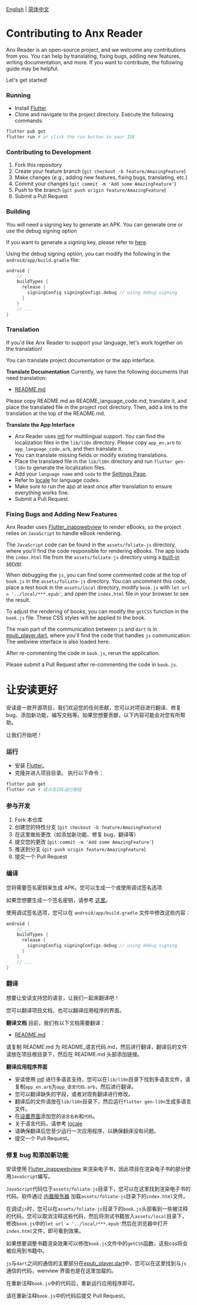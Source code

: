 [English](#Contributing-to-Anx-Reader) | [简体中文](#让安读更好)

# Contributing to Anx Reader

Anx Reader is an open-source project, and we welcome any contributions from you. You can help by translating, fixing bugs, adding new features, writing documentation, and more. If you want to contribute, the following guide may be helpful.

Let's get started!

### Running
- Install [Flutter](https://flutter.dev).
- Clone and navigate to the project directory.
Execute the following commands:
```bash
flutter pub get
flutter run # or click the run button in your IDE
```

### Contributing to Development
1. Fork this repository
2. Create your feature branch (`git checkout -b feature/AmazingFeature`)
3. Make changes (e.g., adding new features, fixing bugs, translating, etc.)
4. Commit your changes (`git commit -m 'Add some AmazingFeature'`)
5. Push to the branch (`git push origin feature/AmazingFeature`)
6. Submit a Pull Request

### Building
You will need a signing key to generate an APK. You can generate one or use the debug signing option

If you want to generate a signing key, please refer to [here](https://developer.android.com/studio/publish/app-signing).

Using the debug signing option, you can modify the following in the `android/app/build.gradle` file:

```gradle
android {
    // ...
    buildTypes {
      release {
        signingConfig signingConfigs.debug // using debug signing
      }
    }
    // ...
}
```


### Translation
If you'd like Anx Reader to support your language, let's work together on the translation!

You can translate project documentation or the app interface.

**Translate Documentation**
Currently, we have the following documents that need translation:
- [README.md](README.md)

Please copy README.md as README_language_code.md, translate it, and place the translated file in the project root directory. Then, add a link to the translation at the top of the README.md.

**Translate the App Interface**
- Anx Reader uses [intl](https://pub.dev/packages/intl) for multilingual support. You can find the localization files in the `lib/l10n` directory. Please copy `app_en.arb` to `app_language_code.arb`, and then translate it.
- You can translate missing fields or modify existing translations.
- Place the translated file in the `lib/l10n` directory and run `flutter gen-l10n` to generate the localization files.
- Add your `language name` and `code` to the [Settings Page](lib/page/settings_page/appearance.dart#L83).
- Refer to [locale](https://saimana.com/list-of-country-locale-code/) for language codes.
- Make sure to run the app at least once after translation to ensure everything works fine.
- Submit a Pull Request.

### Fixing Bugs and Adding New Features
Anx Reader uses [Flutter_inappwebview](https://pub.dev/packages/flutter_inappwebview) to render eBooks, so the project relies on `JavaScript` to handle eBook rendering.

The `JavaScript` code can be found in the `assets/foliate-js` directory, where you'll find the code responsible for rendering eBooks. The app loads the `index.html` file from the `assets/foliate-js` directory using a [built-in server](lib/service/book_player/book_player_server.dart).

When debugging the `js`, you can find some commented code at the top of `book.js` in the `assets/foliate-js` directory. You can uncomment this code, place a test book in the `assets/local` directory, modify `book.js` with `let url = '../local/***.epub'`, and open the `index.html` file in your browser to see the result.

To adjust the rendering of books, you can modify the `getCSS` function in the `book.js` file. These CSS styles will be applied to the book.

The main part of the communication between `js` and `dart` is in [epub_player.dart](lib/page/book_player/epub_player.dart), where you'll find the code that handles `js` communication. The webview interface is also loaded here.

After re-commenting the code in `book.js`, rerun the application.

Please submit a Pull Request after re-commenting the code in `book.js`.

# 让安读更好
安读是一款开源项目，我们欢迎您的任何贡献，您可以对项目进行翻译、修复 bug、添加新功能，编写文档等。如果您想要贡献，以下内容可能会对您有所帮助。

让我们开始吧！

### 运行
- 安装 [Flutter](https://flutter.dev)。
- 克隆并进入项目目录。
执行以下命令：
```bash
flutter pub get
flutter run # 或点击IDE运行按钮
```


### 参与开发
1. Fork 本仓库
2. 创建您的特性分支 (`git checkout -b feature/AmazingFeature`)
3. 在这里做些更改（如添加新功能、修复 bug、翻译等）
4. 提交您的更改 (`git commit -m 'Add some AmazingFeature'`)
5. 推送到分支 (`git push origin feature/AmazingFeature`)
6. 提交一个 Pull Request

### 编译
您将需要签名密钥来生成 APK。您可以生成一个或使用调试签名选项

如果您想要生成一个签名密钥，请参考 [这里](https://developer.android.com/studio/publish/app-signing)。

使用调试签名选项，您可以在 `android/app/build.gradle` 文件中修改这些内容：

```gradle
android {
    // ...
    buildTypes {
      release {
        signingConfig signingConfigs.debug // using debug signing
      }
    }
    // ...
}
```

### 翻译
想要让安读支持您的语言，让我们一起来翻译吧！

您可以翻译项目文档，也可以翻译应用程序的界面。

**翻译文档**
目前，我们有以下文档需要翻译：
- [README.md](README.md)

请复制 README.md 为 README_语言代码.md，然后进行翻译，翻译后的文件请放在项目根目录下，然后在 README.md 头部添加链接。

**翻译应用程序界面**
- 安读使用 [intl](https://pub.dev/packages/intl) 进行多语言支持，您可以在`lib/l10n`目录下找到多语言文件，请复制`app_en.arb`为`app_语言代码.arb`，然后进行翻译。
- 您可以翻译缺失的字段，或者对现有翻译进行修改。
- 翻译后的文件请放在`lib/l10n`目录下，然后运行`flutter gen-l10n`生成多语言文件。
- 在[设置界面](lib/page/settings_page/appearance.dart#L83)添加您的`语言名称`和`代码`。
- 关于语言代码，请参考 [locale](https://saimana.com/list-of-country-locale-code/)
- 请确保翻译后您至少运行一次应用程序，以确保翻译没有问题。
- 提交一个 Pull Request。

### 修复 bug 和添加新功能
安读使用 [Flutter_inappwebview](https://pub.dev/packages/flutter_inappwebview) 来渲染电子书，因此项目在渲染电子书的部分使用`JavaScript`编写。

`JavaScript`代码位于`assets/foliate-js`目录下，您可以在这里找到渲染电子书的代码。软件通过 [内置服务器](lib/service/book_player/book_player_server.dart) 加载`assets/foliate-js`目录下的`index.html`文件。

在调试`js`时，您可以在`assets/foliate-js`目录下的`book.js`头部看到一些被注释的代码，您可以取消注释这些代码，然后将测试书籍放入`assets/local`目录下，修改`book.js`中的`let url = '../local/***.epub'`然后在浏览器中打开`index.html`文件，即可看到效果。

如果想要调整书籍渲染效果可以修改`book.js`文件中的`getCSS`函数，这些css将会被应用到书籍中。

`js`与`dart`之间的通信的主要部分在[epub_player.dart](lib/page/book_player/epub_player.dart)中，您可以在这里找到与`js`通信的代码，wenview 界面也是在这里加载的。

在重新注释`book.js`中的代码后，重新运行应用程序即可。

请在重新注释`book.js`中的代码后提交 Pull Request。